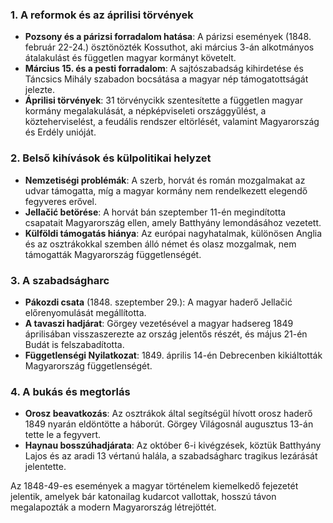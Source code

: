 ### 1. **A reformok és az áprilisi törvények**

- **Pozsony és a párizsi forradalom hatása**: A párizsi események (1848. február 22-24.) ösztönözték Kossuthot, aki március 3-án alkotmányos átalakulást és független magyar kormányt követelt.
- **Március 15. és a pesti forradalom**: A sajtószabadság kihirdetése és Táncsics Mihály szabadon bocsátása a magyar nép támogatottságát jelezte.
- **Áprilisi törvények**: 31 törvénycikk szentesítette a független magyar kormány megalakulását, a népképviseleti országgyűlést, a közteherviselést, a feudális rendszer eltörlését, valamint Magyarország és Erdély unióját.

### 2. **Belső kihívások és külpolitikai helyzet**

- **Nemzetiségi problémák**: A szerb, horvát és román mozgalmakat az udvar támogatta, míg a magyar kormány nem rendelkezett elegendő fegyveres erővel.
- **Jellačić betörése**: A horvát bán szeptember 11-én megindította csapatait Magyarország ellen, amely Batthyány lemondásához vezetett.
- **Külföldi támogatás hiánya**: Az európai nagyhatalmak, különösen Anglia és az osztrákokkal szemben álló német és olasz mozgalmak, nem támogatták Magyarország függetlenségét.

### 3. **A szabadságharc**

- **Pákozdi csata** (1848. szeptember 29.): A magyar haderő Jellačić előrenyomulását megállította.
- **A tavaszi hadjárat**: Görgey vezetésével a magyar hadsereg 1849 áprilisában visszaszerezte az ország jelentős részét, és május 21-én Budát is felszabadította.
- **Függetlenségi Nyilatkozat**: 1849. április 14-én Debrecenben kikiáltották Magyarország függetlenségét.

### 4. **A bukás és megtorlás**

- **Orosz beavatkozás**: Az osztrákok által segítségül hívott orosz haderő 1849 nyarán eldöntötte a háborút. Görgey Világosnál augusztus 13-án tette le a fegyvert.
- **Haynau bosszúhadjárata**: Az október 6-i kivégzések, köztük Batthyány Lajos és az aradi 13 vértanú halála, a szabadságharc tragikus lezárását jelentette.

Az 1848-49-es események a magyar történelem kiemelkedő fejezetét jelentik, amelyek bár katonailag kudarcot vallottak, hosszú távon megalapozták a modern Magyarország létrejöttét.